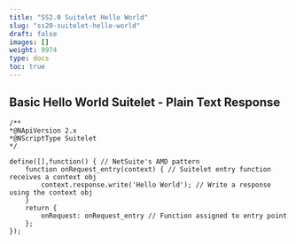 ```yaml
---
title: "SS2.0 Suitelet Hello World"
slug: "ss20-suitelet-hello-world"
draft: false
images: []
weight: 9974
type: docs
toc: true
---
```


## Basic Hello World Suitelet - Plain Text Response
    /**
    *@NApiVersion 2.x
    *@NScriptType Suitelet
    */
    
    define([],function() { // NetSuite's AMD pattern
        function onRequest_entry(context) { // Suitelet entry function receives a context obj
            context.response.write('Hello World'); // Write a response using the context obj
        }
        return {
            onRequest: onRequest_entry // Function assigned to entry point
        };
    });

